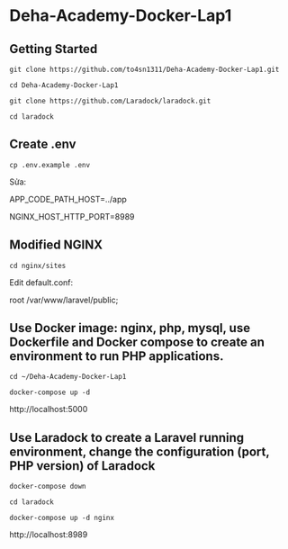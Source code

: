 # Deha-Academy-Docker-Lap1

## Getting Started
`git clone https://github.com/to4sn1311/Deha-Academy-Docker-Lap1.git ` </br>

` cd Deha-Academy-Docker-Lap1 ` </br>

` git clone https://github.com/Laradock/laradock.git ` </br>

`cd laradock`

## Create .env 

`cp .env.example .env`</br>

Sửa: </br>

APP_CODE_PATH_HOST=../app

NGINX_HOST_HTTP_PORT=8989

## Modified NGINX 

`cd nginx/sites` </br>

Edit default.conf: </b>

root /var/www/laravel/public;

## Use Docker image: nginx, php, mysql, use Dockerfile and Docker compose to create an environment to run PHP applications.

`cd ~/Deha-Academy-Docker-Lap1`

`docker-compose up -d`

http://localhost:5000

## Use Laradock to create a Laravel running environment, change the configuration (port, PHP version) of Laradock

`docker-compose down`

`cd laradock`

`docker-compose up -d nginx`

http://localhost:8989

